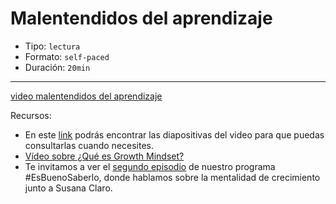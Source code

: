 # Malentendidos del aprendizaje

- Tipo: `lectura`
- Formato: `self-paced`
- Duración: `20min`

***

[video malentendidos del aprendizaje](https://www.youtube.com/watch?v=IOzJ3whE-Hg)

Recursos: 

- En este [link](https://drive.google.com/file/d/1b9DEorCgN4f9J9sI_PFvNSPEnxRcipEo/view?usp=sharing)
  podrás encontrar las diapositivas del video para que puedas consultarlas
  cuando necesites.
- [Vídeo sobre ¿Qué es Growth Mindset?](https://bit.ly/37AGi71) 
- Te invitamos a ver el [segundo episodio](https://bit.ly/39t15Mg)
  de nuestro programa #EsBuenoSaberlo, donde hablamos sobre la mentalidad de
  crecimiento junto a Susana Claro.  
